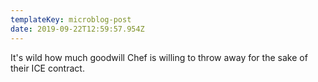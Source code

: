 ```yaml
---
templateKey: microblog-post
date: 2019-09-22T12:59:57.954Z
---
```


It's wild how much goodwill Chef is willing to throw away for the sake of their ICE contract.
